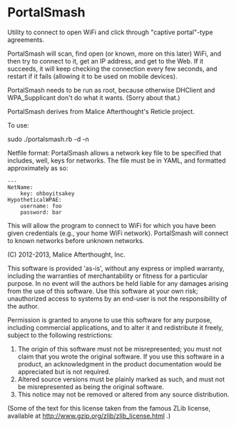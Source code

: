 PortalSmash
===========

Utility to connect to open WiFi and click through "captive portal"-type
agreements.

PortalSmash will scan, find open (or known, more on this later) WiFi, and
then try to connect to it, get an IP address, and get to the Web. If it
succeeds, it will keep checking the connection every few seconds, and restart
if it fails (allowing it to be used on mobile devices).

PortalSmash needs to be run as root, because otherwise DHClient and 
WPA_Supplicant don't do what it wants. (Sorry about that.)

PortalSmash derives from Malice Afterthought's Reticle project.

To use:

   sudo ./portalsmash.rb -d <devicename> -n <netconfig file>
       
Netfile format:
PortalSmash allows a network key file to be specified that includes, well, keys
for networks. The file must be in YAML, and formatted approximately as so:

    ---
    NetName:
        key: ohboyitsakey 
    HypotheticalWPAE:
        username: foo
        password: bar

This will allow the program to connect to WiFi for which you have been given
credentials (e.g., your home WiFi network). PortalSmash will connect to known
networks before unknown networks.


(C) 2012-2013, Malice Afterthought, Inc.

This software is provided 'as-is', without any express or implied
warranty, including the warranties of merchantability or fitness for a 
particular purpose.  In no event will the authors be held liable for any damages
arising from the use of this software. Use this software at your own risk;
unauthorized access to systems by an end-user is not the responsibility of
the author.

Permission is granted to anyone to use this software for any purpose,
including commercial applications, and to alter it and redistribute it
freely, subject to the following restrictions:

1. The origin of this software must not be misrepresented; you must not
   claim that you wrote the original software. If you use this software
   in a product, an acknowledgment in the product documentation would be
   appreciated but is not required.
2. Altered source versions must be plainly marked as such, and must not be
   misrepresented as being the original software.
3. This notice may not be removed or altered from any source distribution.

(Some of the text for this license taken from the famous ZLib license,
available at http://www.gzip.org/zlib/zlib_license.html .)